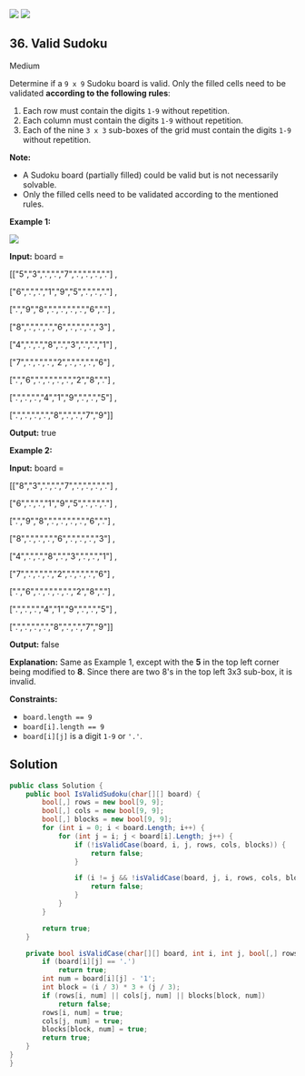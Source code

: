 [![](https://img.shields.io/github/stars/LeetCode-in-Net/LeetCode-in-Net?label=Stars&style=flat-square)](https://github.com/LeetCode-in-Net/LeetCode-in-Net)
[![](https://img.shields.io/github/forks/LeetCode-in-Net/LeetCode-in-Net?label=Fork%20me%20on%20GitHub%20&style=flat-square)](https://github.com/LeetCode-in-Net/LeetCode-in-Net/fork)

## 36\. Valid Sudoku

Medium

Determine if a `9 x 9` Sudoku board is valid. Only the filled cells need to be validated **according to the following rules**:

1.  Each row must contain the digits `1-9` without repetition.
2.  Each column must contain the digits `1-9` without repetition.
3.  Each of the nine `3 x 3` sub-boxes of the grid must contain the digits `1-9` without repetition.

**Note:**

*   A Sudoku board (partially filled) could be valid but is not necessarily solvable.
*   Only the filled cells need to be validated according to the mentioned rules.

**Example 1:**

![](https://upload.wikimedia.org/wikipedia/commons/thumb/f/ff/Sudoku-by-L2G-20050714.svg/250px-Sudoku-by-L2G-20050714.svg.png)

**Input:** board = 

[["5","3",".",".","7",".",".",".","."] ,

["6",".",".","1","9","5",".",".","."] ,

[".","9","8",".",".",".",".","6","."] ,

["8",".",".",".","6",".",".",".","3"] ,

["4",".",".","8",".","3",".",".","1"] ,

["7",".",".",".","2",".",".",".","6"] ,

[".","6",".",".",".",".","2","8","."] ,

[".",".",".","4","1","9",".",".","5"] ,

[".",".",".",".","8",".",".","7","9"]]

**Output:** true

**Example 2:**

**Input:** board = 

[["8","3",".",".","7",".",".",".","."] ,

["6",".",".","1","9","5",".",".","."] ,

[".","9","8",".",".",".",".","6","."] ,

["8",".",".",".","6",".",".",".","3"] ,

["4",".",".","8",".","3",".",".","1"] ,

["7",".",".",".","2",".",".",".","6"] ,

[".","6",".",".",".",".","2","8","."] ,

[".",".",".","4","1","9",".",".","5"] ,

[".",".",".",".","8",".",".","7","9"]]

**Output:** false

**Explanation:** Same as Example 1, except with the **5** in the top left corner being modified to **8**. Since there are two 8's in the top left 3x3 sub-box, it is invalid.

**Constraints:**

*   `board.length == 9`
*   `board[i].length == 9`
*   `board[i][j]` is a digit `1-9` or `'.'`.

## Solution

```csharp
public class Solution {
    public bool IsValidSudoku(char[][] board) {
        bool[,] rows = new bool[9, 9];
        bool[,] cols = new bool[9, 9];
        bool[,] blocks = new bool[9, 9];
        for (int i = 0; i < board.Length; i++) {
            for (int j = i; j < board[i].Length; j++) {
                if (!isValidCase(board, i, j, rows, cols, blocks)) {
                    return false;
                }

                if (i != j && !isValidCase(board, j, i, rows, cols, blocks)) {
                    return false;
                }
            }
        }

        return true;
    }

    private bool isValidCase(char[][] board, int i, int j, bool[,] rows, bool[,] cols, bool[,] blocks) {
        if (board[i][j] == '.')
            return true;
        int num = board[i][j] - '1';
        int block = (i / 3) * 3 + (j / 3);
        if (rows[i, num] || cols[j, num] || blocks[block, num])
            return false;
        rows[i, num] = true;
        cols[j, num] = true;
        blocks[block, num] = true;
        return true;
    }
}
}
```